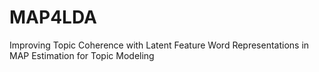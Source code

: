 # MAP4LDA
Improving Topic Coherence with Latent Feature Word Representations in MAP Estimation for Topic Modeling
